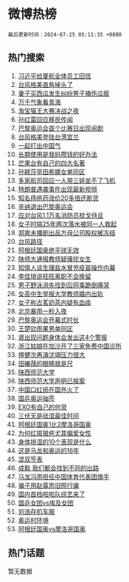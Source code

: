 # 微博热榜

`最后更新时间：2024-07-25 05:11:35 +0800`

## 热门搜索

1. [习近平给厦航全体员工回信](https://m.weibo.cn/search?containerid=100103type%3D1%26t%3D10%26q%3D%23%E4%B9%A0%E8%BF%91%E5%B9%B3%E7%BB%99%E5%8E%A6%E8%88%AA%E5%85%A8%E4%BD%93%E5%91%98%E5%B7%A5%E5%9B%9E%E4%BF%A1%23&stream_entry_id=51&isnewpage=1&extparam=seat%3D1%26cate%3D10103%26pos%3D0%26q%3D%2523%25E4%25B9%25A0%25E8%25BF%2591%25E5%25B9%25B3%25E7%25BB%2599%25E5%258E%25A6%25E8%2588%25AA%25E5%2585%25A8%25E4%25BD%2593%25E5%2591%2598%25E5%25B7%25A5%25E5%259B%259E%25E4%25BF%25A1%2523%26stream_entry_id%3D51%26c_type%3D51%26filter_type%3Drealtimehot%26dgr%3D0%26display_time%3D1721855494%26pre_seqid%3D1721855494403022975154)
1. [台风格美直角掉头了](https://m.weibo.cn/search?containerid=100103type%3D1%26t%3D10%26q%3D%23%E5%8F%B0%E9%A3%8E%E6%A0%BC%E7%BE%8E%E7%9B%B4%E8%A7%92%E6%8E%89%E5%A4%B4%E4%BA%86%23&stream_entry_id=31&isnewpage=1&extparam=seat%3D1%26flag%3D2%26band_rank%3D1%26realpos%3D1%26pos%3D0%26stream_entry_id%3D31%26lcate%3D5001%26filter_type%3Drealtimehot%26dgr%3D0%26c_type%3D31%26cate%3D5001%26q%3D%2523%25E5%258F%25B0%25E9%25A3%258E%25E6%25A0%25BC%25E7%25BE%258E%25E7%259B%25B4%25E8%25A7%2592%25E6%258E%2589%25E5%25A4%25B4%25E4%25BA%2586%2523%26display_time%3D1721855494%26pre_seqid%3D1721855494403022975154)
1. [妻子买西瓜发生纠纷男子捅伤瓜贩](https://m.weibo.cn/search?containerid=100103type%3D1%26t%3D10%26q%3D%23%E5%A6%BB%E5%AD%90%E4%B9%B0%E8%A5%BF%E7%93%9C%E5%8F%91%E7%94%9F%E7%BA%A0%E7%BA%B7%E7%94%B7%E5%AD%90%E6%8D%85%E4%BC%A4%E7%93%9C%E8%B4%A9%23&stream_entry_id=31&isnewpage=1&extparam=seat%3D1%26flag%3D0%26band_rank%3D2%26realpos%3D2%26pos%3D1%26stream_entry_id%3D31%26lcate%3D5001%26filter_type%3Drealtimehot%26dgr%3D0%26c_type%3D31%26cate%3D5001%26q%3D%2523%25E5%25A6%25BB%25E5%25AD%2590%25E4%25B9%25B0%25E8%25A5%25BF%25E7%2593%259C%25E5%258F%2591%25E7%2594%259F%25E7%25BA%25A0%25E7%25BA%25B7%25E7%2594%25B7%25E5%25AD%2590%25E6%258D%2585%25E4%25BC%25A4%25E7%2593%259C%25E8%25B4%25A9%2523%26display_time%3D1721855494%26pre_seqid%3D1721855494403022975154)
1. [万千气象看青海](https://m.weibo.cn/search?containerid=100103type%3D1%26t%3D10%26q%3D%23%E4%B8%87%E5%8D%83%E6%B0%94%E8%B1%A1%E7%9C%8B%E9%9D%92%E6%B5%B7%23&stream_entry_id=31&isnewpage=1&extparam=seat%3D1%26flag%3D0%26band_rank%3D3%26realpos%3D3%26pos%3D2%26stream_entry_id%3D31%26lcate%3D5001%26filter_type%3Drealtimehot%26dgr%3D0%26c_type%3D31%26cate%3D5001%26q%3D%2523%25E4%25B8%2587%25E5%258D%2583%25E6%25B0%2594%25E8%25B1%25A1%25E7%259C%258B%25E9%259D%2592%25E6%25B5%25B7%2523%26display_time%3D1721855494%26pre_seqid%3D1721855494403022975154)
1. [淘宝猫王大赛决战之夜](https://m.weibo.cn/search?containerid=100103type%3D1%26t%3D10%26q%3D%23%E6%B7%98%E5%AE%9D%E7%8C%AB%E7%8E%8B%E5%A4%A7%E8%B5%9B%E5%86%B3%E6%88%98%E4%B9%8B%E5%A4%9C%23&stream_entry_id=31&isnewpage=1&extparam=seat%3D1%26cate%3D5001%26band_rank%3D4%26pos%3D3%26is_ad_pos%3D1%26lcate%3D5001%26topic_ad%3D1%26stream_entry_id%3D31%26filter_type%3Drealtimehot%26dgr%3D0%26c_type%3D31%26adid%3D246965%26q%3D%2523%25E6%25B7%2598%25E5%25AE%259D%25E7%258C%25AB%25E7%258E%258B%25E5%25A4%25A7%25E8%25B5%259B%25E5%2586%25B3%25E6%2588%2598%25E4%25B9%258B%25E5%25A4%259C%2523%26display_time%3D1721855494%26pre_seqid%3D1721855494403022975154)
1. [孙红雷回应移民传闻](https://m.weibo.cn/search?containerid=100103type%3D1%26t%3D10%26q%3D%23%E5%AD%99%E7%BA%A2%E9%9B%B7%E5%9B%9E%E5%BA%94%E7%A7%BB%E6%B0%91%E4%BC%A0%E9%97%BB%23&stream_entry_id=31&isnewpage=1&extparam=seat%3D1%26flag%3D2%26band_rank%3D4%26realpos%3D4%26pos%3D4%26stream_entry_id%3D31%26lcate%3D5001%26filter_type%3Drealtimehot%26dgr%3D0%26c_type%3D31%26cate%3D5001%26q%3D%2523%25E5%25AD%2599%25E7%25BA%25A2%25E9%259B%25B7%25E5%259B%259E%25E5%25BA%2594%25E7%25A7%25BB%25E6%25B0%2591%25E4%25BC%25A0%25E9%2597%25BB%2523%26display_time%3D1721855494%26pre_seqid%3D1721855494403022975154)
1. [巴黎奥运会首个比赛日出现闹剧](https://m.weibo.cn/search?containerid=100103type%3D1%26t%3D10%26q%3D%23%E5%B7%B4%E9%BB%8E%E5%A5%A5%E8%BF%90%E4%BC%9A%E9%A6%96%E4%B8%AA%E6%AF%94%E8%B5%9B%E6%97%A5%E5%87%BA%E7%8E%B0%E9%97%B9%E5%89%A7%23&stream_entry_id=31&isnewpage=1&extparam=seat%3D1%26flag%3D2%26band_rank%3D5%26realpos%3D5%26pos%3D5%26stream_entry_id%3D31%26lcate%3D5001%26filter_type%3Drealtimehot%26dgr%3D0%26c_type%3D31%26cate%3D5001%26q%3D%2523%25E5%25B7%25B4%25E9%25BB%258E%25E5%25A5%25A5%25E8%25BF%2590%25E4%25BC%259A%25E9%25A6%2596%25E4%25B8%25AA%25E6%25AF%2594%25E8%25B5%259B%25E6%2597%25A5%25E5%2587%25BA%25E7%258E%25B0%25E9%2597%25B9%25E5%2589%25A7%2523%26display_time%3D1721855494%26pre_seqid%3D1721855494403022975154)
1. [台风格美登陆台湾宜兰](https://m.weibo.cn/search?containerid=100103type%3D1%26t%3D10%26q%3D%23%E5%8F%B0%E9%A3%8E%E6%A0%BC%E7%BE%8E%E7%99%BB%E9%99%86%E5%8F%B0%E6%B9%BE%E5%AE%9C%E5%85%B0%23&stream_entry_id=31&isnewpage=1&extparam=seat%3D1%26flag%3D0%26band_rank%3D6%26realpos%3D6%26pos%3D6%26stream_entry_id%3D31%26lcate%3D5001%26filter_type%3Drealtimehot%26dgr%3D0%26c_type%3D31%26cate%3D5001%26q%3D%2523%25E5%258F%25B0%25E9%25A3%258E%25E6%25A0%25BC%25E7%25BE%258E%25E7%2599%25BB%25E9%2599%2586%25E5%258F%25B0%25E6%25B9%25BE%25E5%25AE%259C%25E5%2585%25B0%2523%26display_time%3D1721855494%26pre_seqid%3D1721855494403022975154)
1. [一起打出中国气](https://m.weibo.cn/search?containerid=100103type%3D1%26t%3D10%26q%3D%23%E4%B8%80%E8%B5%B7%E6%89%93%E5%87%BA%E4%B8%AD%E5%9B%BD%E6%B0%94%23&stream_entry_id=31&isnewpage=1&extparam=seat%3D1%26cate%3D5001%26band_rank%3D7%26pos%3D7%26is_ad_pos%3D1%26lcate%3D5001%26topic_ad%3D1%26stream_entry_id%3D31%26filter_type%3Drealtimehot%26dgr%3D0%26c_type%3D31%26adid%3D246856%26q%3D%2523%25E4%25B8%2580%25E8%25B5%25B7%25E6%2589%2593%25E5%2587%25BA%25E4%25B8%25AD%25E5%259B%25BD%25E6%25B0%2594%2523%26display_time%3D1721855494%26pre_seqid%3D1721855494403022975154)
1. [长期使用是我妈攒钱的好办法](https://m.weibo.cn/search?containerid=100103type%3D1%26t%3D10%26q%3D%23%E9%95%BF%E6%9C%9F%E4%BD%BF%E7%94%A8%E6%98%AF%E6%88%91%E5%A6%88%E6%94%92%E9%92%B1%E7%9A%84%E5%A5%BD%E5%8A%9E%E6%B3%95%23&stream_entry_id=31&isnewpage=1&extparam=seat%3D1%26flag%3D32768%26band_rank%3D7%26realpos%3D7%26pos%3D8%26stream_entry_id%3D31%26lcate%3D5001%26filter_type%3Drealtimehot%26dgr%3D0%26c_type%3D31%26cate%3D5001%26q%3D%2523%25E9%2595%25BF%25E6%259C%259F%25E4%25BD%25BF%25E7%2594%25A8%25E6%2598%25AF%25E6%2588%2591%25E5%25A6%2588%25E6%2594%2592%25E9%2592%25B1%25E7%259A%2584%25E5%25A5%25BD%25E5%258A%259E%25E6%25B3%2595%2523%26display_time%3D1721855494%26pre_seqid%3D1721855494403022975154)
1. [芒果台有自己的四大名著](https://m.weibo.cn/search?containerid=100103type%3D1%26t%3D10%26q%3D%E8%8A%92%E6%9E%9C%E5%8F%B0%E6%9C%89%E8%87%AA%E5%B7%B1%E7%9A%84%E5%9B%9B%E5%A4%A7%E5%90%8D%E8%91%97&stream_entry_id=31&isnewpage=1&extparam=seat%3D1%26flag%3D2%26band_rank%3D8%26realpos%3D8%26pos%3D9%26stream_entry_id%3D31%26lcate%3D5001%26filter_type%3Drealtimehot%26dgr%3D0%26c_type%3D31%26cate%3D5001%26q%3D%25E8%258A%2592%25E6%259E%259C%25E5%258F%25B0%25E6%259C%2589%25E8%2587%25AA%25E5%25B7%25B1%25E7%259A%2584%25E5%259B%259B%25E5%25A4%25A7%25E5%2590%258D%25E8%2591%2597%26display_time%3D1721855494%26pre_seqid%3D1721855494403022975154)
1. [孙颖莎早田希娜女单同区](https://m.weibo.cn/search?containerid=100103type%3D1%26t%3D10%26q%3D%23%E5%AD%99%E9%A2%96%E8%8E%8E%E6%97%A9%E7%94%B0%E5%B8%8C%E5%A8%9C%E5%A5%B3%E5%8D%95%E5%90%8C%E5%8C%BA%23&stream_entry_id=31&isnewpage=1&extparam=seat%3D1%26flag%3D0%26band_rank%3D9%26realpos%3D9%26pos%3D10%26stream_entry_id%3D31%26lcate%3D5001%26filter_type%3Drealtimehot%26dgr%3D0%26c_type%3D31%26cate%3D5001%26q%3D%2523%25E5%25AD%2599%25E9%25A2%2596%25E8%258E%258E%25E6%2597%25A9%25E7%2594%25B0%25E5%25B8%258C%25E5%25A8%259C%25E5%25A5%25B3%25E5%258D%2595%25E5%2590%258C%25E5%258C%25BA%2523%26display_time%3D1721855494%26pre_seqid%3D1721855494403022975154)
1. [多家航司回应一人带三娃坐不了飞机](https://m.weibo.cn/search?containerid=100103type%3D1%26t%3D10%26q%3D%23%E5%A4%9A%E5%AE%B6%E8%88%AA%E5%8F%B8%E5%9B%9E%E5%BA%94%E4%B8%80%E4%BA%BA%E5%B8%A6%E4%B8%89%E5%A8%83%E5%9D%90%E4%B8%8D%E4%BA%86%E9%A3%9E%E6%9C%BA%23&stream_entry_id=31&isnewpage=1&extparam=seat%3D1%26flag%3D0%26band_rank%3D10%26realpos%3D10%26pos%3D11%26stream_entry_id%3D31%26lcate%3D5001%26filter_type%3Drealtimehot%26dgr%3D0%26c_type%3D31%26cate%3D5001%26q%3D%2523%25E5%25A4%259A%25E5%25AE%25B6%25E8%2588%25AA%25E5%258F%25B8%25E5%259B%259E%25E5%25BA%2594%25E4%25B8%2580%25E4%25BA%25BA%25E5%25B8%25A6%25E4%25B8%2589%25E5%25A8%2583%25E5%259D%2590%25E4%25B8%258D%25E4%25BA%2586%25E9%25A3%259E%25E6%259C%25BA%2523%26display_time%3D1721855494%26pre_seqid%3D1721855494403022975154)
1. [特朗普遇袭事件出现最新视频](https://m.weibo.cn/search?containerid=100103type%3D1%26t%3D10%26q%3D%23%E7%89%B9%E6%9C%97%E6%99%AE%E9%81%87%E8%A2%AD%E4%BA%8B%E4%BB%B6%E5%87%BA%E7%8E%B0%E6%9C%80%E6%96%B0%E8%A7%86%E9%A2%91%23&stream_entry_id=31&isnewpage=1&extparam=seat%3D1%26flag%3D2%26band_rank%3D11%26realpos%3D11%26pos%3D12%26stream_entry_id%3D31%26lcate%3D5001%26filter_type%3Drealtimehot%26dgr%3D0%26c_type%3D31%26cate%3D5001%26q%3D%2523%25E7%2589%25B9%25E6%259C%2597%25E6%2599%25AE%25E9%2581%2587%25E8%25A2%25AD%25E4%25BA%258B%25E4%25BB%25B6%25E5%2587%25BA%25E7%258E%25B0%25E6%259C%2580%25E6%2596%25B0%25E8%25A7%2586%25E9%25A2%2591%2523%26display_time%3D1721855494%26pre_seqid%3D1721855494403022975154)
1. [知名痔疮药涨价20多倍还断货](https://m.weibo.cn/search?containerid=100103type%3D1%26t%3D10%26q%3D%23%E7%9F%A5%E5%90%8D%E7%97%94%E7%96%AE%E8%8D%AF%E6%B6%A8%E4%BB%B720%E5%A4%9A%E5%80%8D%E8%BF%98%E6%96%AD%E8%B4%A7%23&stream_entry_id=31&isnewpage=1&extparam=seat%3D1%26flag%3D0%26band_rank%3D12%26realpos%3D12%26pos%3D13%26stream_entry_id%3D31%26lcate%3D5001%26filter_type%3Drealtimehot%26dgr%3D0%26c_type%3D31%26cate%3D5001%26q%3D%2523%25E7%259F%25A5%25E5%2590%258D%25E7%2597%2594%25E7%2596%25AE%25E8%258D%25AF%25E6%25B6%25A8%25E4%25BB%25B720%25E5%25A4%259A%25E5%2580%258D%25E8%25BF%2598%25E6%2596%25AD%25E8%25B4%25A7%2523%26display_time%3D1721855494%26pre_seqid%3D1721855494403022975154)
1. [辛纳退出巴黎奥运会](https://m.weibo.cn/search?containerid=100103type%3D1%26t%3D10%26q%3D%23%E8%BE%9B%E7%BA%B3%E9%80%80%E5%87%BA%E5%B7%B4%E9%BB%8E%E5%A5%A5%E8%BF%90%E4%BC%9A%23&stream_entry_id=31&isnewpage=1&extparam=seat%3D1%26flag%3D0%26band_rank%3D13%26realpos%3D13%26pos%3D14%26stream_entry_id%3D31%26lcate%3D5001%26filter_type%3Drealtimehot%26dgr%3D0%26c_type%3D31%26cate%3D5001%26q%3D%2523%25E8%25BE%259B%25E7%25BA%25B3%25E9%2580%2580%25E5%2587%25BA%25E5%25B7%25B4%25E9%25BB%258E%25E5%25A5%25A5%25E8%25BF%2590%25E4%25BC%259A%2523%26display_time%3D1721855494%26pre_seqid%3D1721855494403022975154)
1. [应对台风1.1万名消防员枕戈待旦](https://m.weibo.cn/search?containerid=100103type%3D1%26t%3D10%26q%3D%23%E5%BA%94%E5%AF%B9%E5%8F%B0%E9%A3%8E1.1%E4%B8%87%E5%90%8D%E6%B6%88%E9%98%B2%E5%91%98%E6%9E%95%E6%88%88%E5%BE%85%E6%97%A6%23&stream_entry_id=31&isnewpage=1&extparam=seat%3D1%26flag%3D0%26band_rank%3D14%26realpos%3D14%26pos%3D15%26stream_entry_id%3D31%26lcate%3D5001%26filter_type%3Drealtimehot%26dgr%3D0%26c_type%3D31%26cate%3D5001%26q%3D%2523%25E5%25BA%2594%25E5%25AF%25B9%25E5%258F%25B0%25E9%25A3%258E1.1%25E4%25B8%2587%25E5%2590%258D%25E6%25B6%2588%25E9%2598%25B2%25E5%2591%2598%25E6%259E%2595%25E6%2588%2588%25E5%25BE%2585%25E6%2597%25A6%2523%26display_time%3D1721855494%26pre_seqid%3D1721855494403022975154)
1. [女子时隔25年两次落水被同一人救起](https://m.weibo.cn/search?containerid=100103type%3D1%26t%3D10%26q%3D%23%E5%A5%B3%E5%AD%90%E6%97%B6%E9%9A%9425%E5%B9%B4%E4%B8%A4%E6%AC%A1%E8%90%BD%E6%B0%B4%E8%A2%AB%E5%90%8C%E4%B8%80%E4%BA%BA%E6%95%91%E8%B5%B7%23&stream_entry_id=31&isnewpage=1&extparam=seat%3D1%26flag%3D32768%26band_rank%3D15%26realpos%3D15%26pos%3D16%26stream_entry_id%3D31%26lcate%3D5001%26filter_type%3Drealtimehot%26dgr%3D0%26c_type%3D31%26cate%3D5001%26q%3D%2523%25E5%25A5%25B3%25E5%25AD%2590%25E6%2597%25B6%25E9%259A%259425%25E5%25B9%25B4%25E4%25B8%25A4%25E6%25AC%25A1%25E8%2590%25BD%25E6%25B0%25B4%25E8%25A2%25AB%25E5%2590%258C%25E4%25B8%2580%25E4%25BA%25BA%25E6%2595%2591%25E8%25B5%25B7%2523%26display_time%3D1721855494%26pre_seqid%3D1721855494403022975154)
1. [郑爽未播剧出品方母公司股权被冻结](https://m.weibo.cn/search?containerid=100103type%3D1%26t%3D10%26q%3D%23%E9%83%91%E7%88%BD%E6%9C%AA%E6%92%AD%E5%89%A7%E5%87%BA%E5%93%81%E6%96%B9%E6%AF%8D%E5%85%AC%E5%8F%B8%E8%82%A1%E6%9D%83%E8%A2%AB%E5%86%BB%E7%BB%93%23&stream_entry_id=31&isnewpage=1&extparam=seat%3D1%26flag%3D0%26band_rank%3D16%26realpos%3D16%26pos%3D17%26stream_entry_id%3D31%26lcate%3D5001%26filter_type%3Drealtimehot%26dgr%3D0%26c_type%3D31%26cate%3D5001%26q%3D%2523%25E9%2583%2591%25E7%2588%25BD%25E6%259C%25AA%25E6%2592%25AD%25E5%2589%25A7%25E5%2587%25BA%25E5%2593%2581%25E6%2596%25B9%25E6%25AF%258D%25E5%2585%25AC%25E5%258F%25B8%25E8%2582%25A1%25E6%259D%2583%25E8%25A2%25AB%25E5%2586%25BB%25E7%25BB%2593%2523%26display_time%3D1721855494%26pre_seqid%3D1721855494403022975154)
1. [台风路径](https://m.weibo.cn/search?containerid=100103type%3D1%26t%3D10%26q%3D%E5%8F%B0%E9%A3%8E%E8%B7%AF%E5%BE%84&stream_entry_id=31&isnewpage=1&extparam=seat%3D1%26flag%3D0%26band_rank%3D17%26realpos%3D17%26pos%3D18%26stream_entry_id%3D31%26lcate%3D5001%26filter_type%3Drealtimehot%26dgr%3D0%26c_type%3D31%26cate%3D5001%26q%3D%25E5%258F%25B0%25E9%25A3%258E%25E8%25B7%25AF%25E5%25BE%2584%26display_time%3D1721855494%26pre_seqid%3D1721855494403022975154)
1. [阿根廷国奥绝平球无效](https://m.weibo.cn/search?containerid=100103type%3D1%26t%3D10%26q%3D%23%E9%98%BF%E6%A0%B9%E5%BB%B7%E5%9B%BD%E5%A5%A5%E7%BB%9D%E5%B9%B3%E7%90%83%E6%97%A0%E6%95%88%23&stream_entry_id=31&isnewpage=1&extparam=seat%3D1%26flag%3D0%26band_rank%3D18%26realpos%3D18%26pos%3D19%26stream_entry_id%3D31%26lcate%3D5001%26filter_type%3Drealtimehot%26dgr%3D0%26c_type%3D31%26cate%3D5001%26q%3D%2523%25E9%2598%25BF%25E6%25A0%25B9%25E5%25BB%25B7%25E5%259B%25BD%25E5%25A5%25A5%25E7%25BB%259D%25E5%25B9%25B3%25E7%2590%2583%25E6%2597%25A0%25E6%2595%2588%2523%26display_time%3D1721855494%26pre_seqid%3D1721855494403022975154)
1. [陕师大通报教师疑骚扰女生](https://m.weibo.cn/search?containerid=100103type%3D1%26t%3D10%26q%3D%23%E9%99%95%E5%B8%88%E5%A4%A7%E9%80%9A%E6%8A%A5%E6%95%99%E5%B8%88%E7%96%91%E9%AA%9A%E6%89%B0%E5%A5%B3%E7%94%9F%23&stream_entry_id=31&isnewpage=1&extparam=seat%3D1%26flag%3D0%26band_rank%3D19%26realpos%3D19%26pos%3D20%26stream_entry_id%3D31%26lcate%3D5001%26filter_type%3Drealtimehot%26dgr%3D0%26c_type%3D31%26cate%3D5001%26q%3D%2523%25E9%2599%2595%25E5%25B8%2588%25E5%25A4%25A7%25E9%2580%259A%25E6%258A%25A5%25E6%2595%2599%25E5%25B8%2588%25E7%2596%2591%25E9%25AA%259A%25E6%2589%25B0%25E5%25A5%25B3%25E7%2594%259F%2523%26display_time%3D1721855494%26pre_seqid%3D1721855494403022975154)
1. [知情人谈生理盐水冒充疫苗操作内幕](https://m.weibo.cn/search?containerid=100103type%3D1%26t%3D10%26q%3D%23%E7%9F%A5%E6%83%85%E4%BA%BA%E8%B0%88%E7%94%9F%E7%90%86%E7%9B%90%E6%B0%B4%E5%86%92%E5%85%85%E7%96%AB%E8%8B%97%E6%93%8D%E4%BD%9C%E5%86%85%E5%B9%95%23&stream_entry_id=31&isnewpage=1&extparam=seat%3D1%26flag%3D0%26band_rank%3D20%26realpos%3D20%26pos%3D21%26stream_entry_id%3D31%26lcate%3D5001%26filter_type%3Drealtimehot%26dgr%3D0%26c_type%3D31%26cate%3D5001%26q%3D%2523%25E7%259F%25A5%25E6%2583%2585%25E4%25BA%25BA%25E8%25B0%2588%25E7%2594%259F%25E7%2590%2586%25E7%259B%2590%25E6%25B0%25B4%25E5%2586%2592%25E5%2585%2585%25E7%2596%25AB%25E8%258B%2597%25E6%2593%258D%25E4%25BD%259C%25E5%2586%2585%25E5%25B9%2595%2523%26display_time%3D1721855494%26pre_seqid%3D1721855494403022975154)
1. [李佳琦说旺旺离职不会挽留](https://m.weibo.cn/search?containerid=100103type%3D1%26t%3D10%26q%3D%23%E6%9D%8E%E4%BD%B3%E7%90%A6%E8%AF%B4%E6%97%BA%E6%97%BA%E7%A6%BB%E8%81%8C%E4%B8%8D%E4%BC%9A%E6%8C%BD%E7%95%99%23&stream_entry_id=31&isnewpage=1&extparam=seat%3D1%26flag%3D2%26band_rank%3D21%26realpos%3D21%26pos%3D22%26stream_entry_id%3D31%26lcate%3D5001%26filter_type%3Drealtimehot%26dgr%3D0%26c_type%3D31%26cate%3D5001%26q%3D%2523%25E6%259D%258E%25E4%25BD%25B3%25E7%2590%25A6%25E8%25AF%25B4%25E6%2597%25BA%25E6%2597%25BA%25E7%25A6%25BB%25E8%2581%258C%25E4%25B8%258D%25E4%25BC%259A%25E6%258C%25BD%25E7%2595%2599%2523%26display_time%3D1721855494%26pre_seqid%3D1721855494403022975154)
1. [男子野泳消失找到后同事跪倒痛哭](https://m.weibo.cn/search?containerid=100103type%3D1%26t%3D10%26q%3D%23%E7%94%B7%E5%AD%90%E9%87%8E%E6%B3%B3%E6%B6%88%E5%A4%B1%E6%89%BE%E5%88%B0%E5%90%8E%E5%90%8C%E4%BA%8B%E8%B7%AA%E5%80%92%E7%97%9B%E5%93%AD%23&stream_entry_id=31&isnewpage=1&extparam=seat%3D1%26flag%3D0%26band_rank%3D22%26realpos%3D22%26pos%3D23%26stream_entry_id%3D31%26lcate%3D5001%26filter_type%3Drealtimehot%26dgr%3D0%26c_type%3D31%26cate%3D5001%26q%3D%2523%25E7%2594%25B7%25E5%25AD%2590%25E9%2587%258E%25E6%25B3%25B3%25E6%25B6%2588%25E5%25A4%25B1%25E6%2589%25BE%25E5%2588%25B0%25E5%2590%258E%25E5%2590%258C%25E4%25BA%258B%25E8%25B7%25AA%25E5%2580%2592%25E7%2597%259B%25E5%2593%25AD%2523%26display_time%3D1721855494%26pre_seqid%3D1721855494403022975154)
1. [女高中生举报大学教师婚内出轨](https://m.weibo.cn/search?containerid=100103type%3D1%26t%3D10%26q%3D%23%E5%A5%B3%E9%AB%98%E4%B8%AD%E7%94%9F%E4%B8%BE%E6%8A%A5%E5%A4%A7%E5%AD%A6%E6%95%99%E5%B8%88%E5%A9%9A%E5%86%85%E5%87%BA%E8%BD%A8%23&stream_entry_id=31&isnewpage=1&extparam=seat%3D1%26flag%3D0%26band_rank%3D23%26realpos%3D23%26pos%3D24%26stream_entry_id%3D31%26lcate%3D5001%26filter_type%3Drealtimehot%26dgr%3D0%26c_type%3D31%26cate%3D5001%26q%3D%2523%25E5%25A5%25B3%25E9%25AB%2598%25E4%25B8%25AD%25E7%2594%259F%25E4%25B8%25BE%25E6%258A%25A5%25E5%25A4%25A7%25E5%25AD%25A6%25E6%2595%2599%25E5%25B8%2588%25E5%25A9%259A%25E5%2586%2585%25E5%2587%25BA%25E8%25BD%25A8%2523%26display_time%3D1721855494%26pre_seqid%3D1721855494403022975154)
1. [女子称古茗奶茶内疑有血痰](https://m.weibo.cn/search?containerid=100103type%3D1%26t%3D10%26q%3D%23%E5%A5%B3%E5%AD%90%E7%A7%B0%E5%8F%A4%E8%8C%97%E5%A5%B6%E8%8C%B6%E5%86%85%E7%96%91%E6%9C%89%E8%A1%80%E7%97%B0%23&stream_entry_id=31&isnewpage=1&extparam=seat%3D1%26flag%3D0%26band_rank%3D24%26realpos%3D24%26pos%3D25%26stream_entry_id%3D31%26lcate%3D5001%26filter_type%3Drealtimehot%26dgr%3D0%26c_type%3D31%26cate%3D5001%26q%3D%2523%25E5%25A5%25B3%25E5%25AD%2590%25E7%25A7%25B0%25E5%258F%25A4%25E8%258C%2597%25E5%25A5%25B6%25E8%258C%25B6%25E5%2586%2585%25E7%2596%2591%25E6%259C%2589%25E8%25A1%2580%25E7%2597%25B0%2523%26display_time%3D1721855494%26pre_seqid%3D1721855494403022975154)
1. [北京暴雨一秒入夜](https://m.weibo.cn/search?containerid=100103type%3D1%26t%3D10%26q%3D%23%E5%8C%97%E4%BA%AC%E6%9A%B4%E9%9B%A8%E4%B8%80%E7%A7%92%E5%85%A5%E5%A4%9C%23&stream_entry_id=31&isnewpage=1&extparam=seat%3D1%26flag%3D0%26band_rank%3D25%26realpos%3D25%26pos%3D26%26stream_entry_id%3D31%26lcate%3D5001%26filter_type%3Drealtimehot%26dgr%3D0%26c_type%3D31%26cate%3D5001%26q%3D%2523%25E5%258C%2597%25E4%25BA%25AC%25E6%259A%25B4%25E9%259B%25A8%25E4%25B8%2580%25E7%25A7%2592%25E5%2585%25A5%25E5%25A4%259C%2523%26display_time%3D1721855494%26pre_seqid%3D1721855494403022975154)
1. [巴黎奥运会开幕式时长](https://m.weibo.cn/search?containerid=100103type%3D1%26t%3D10%26q%3D%23%E5%B7%B4%E9%BB%8E%E5%A5%A5%E8%BF%90%E4%BC%9A%E5%BC%80%E5%B9%95%E5%BC%8F%E6%97%B6%E9%95%BF%23&stream_entry_id=31&isnewpage=1&extparam=seat%3D1%26flag%3D0%26band_rank%3D26%26realpos%3D26%26pos%3D27%26stream_entry_id%3D31%26lcate%3D5001%26filter_type%3Drealtimehot%26dgr%3D0%26c_type%3D31%26cate%3D5001%26q%3D%2523%25E5%25B7%25B4%25E9%25BB%258E%25E5%25A5%25A5%25E8%25BF%2590%25E4%25BC%259A%25E5%25BC%2580%25E5%25B9%2595%25E5%25BC%258F%25E6%2597%25B6%25E9%2595%25BF%2523%26display_time%3D1721855494%26pre_seqid%3D1721855494403022975154)
1. [王楚钦雨果男单同区](https://m.weibo.cn/search?containerid=100103type%3D1%26t%3D10%26q%3D%23%E7%8E%8B%E6%A5%9A%E9%92%A6%E9%9B%A8%E6%9E%9C%E7%94%B7%E5%8D%95%E5%90%8C%E5%8C%BA%23&stream_entry_id=31&isnewpage=1&extparam=seat%3D1%26flag%3D0%26band_rank%3D27%26realpos%3D27%26pos%3D28%26stream_entry_id%3D31%26lcate%3D5001%26filter_type%3Drealtimehot%26dgr%3D0%26c_type%3D31%26cate%3D5001%26q%3D%2523%25E7%258E%258B%25E6%25A5%259A%25E9%2592%25A6%25E9%259B%25A8%25E6%259E%259C%25E7%2594%25B7%25E5%258D%2595%25E5%2590%258C%25E5%258C%25BA%2523%26display_time%3D1721855494%26pre_seqid%3D1721855494403022975154)
1. [肾出现问题身体会发出这4个警报](https://m.weibo.cn/search?containerid=100103type%3D1%26t%3D10%26q%3D%23%E8%82%BE%E5%87%BA%E7%8E%B0%E9%97%AE%E9%A2%98%E8%BA%AB%E4%BD%93%E4%BC%9A%E5%8F%91%E5%87%BA%E8%BF%994%E4%B8%AA%E8%AD%A6%E6%8A%A5%23&stream_entry_id=31&isnewpage=1&extparam=seat%3D1%26flag%3D0%26band_rank%3D28%26realpos%3D28%26pos%3D29%26stream_entry_id%3D31%26lcate%3D5001%26filter_type%3Drealtimehot%26dgr%3D0%26c_type%3D31%26cate%3D5001%26q%3D%2523%25E8%2582%25BE%25E5%2587%25BA%25E7%258E%25B0%25E9%2597%25AE%25E9%25A2%2598%25E8%25BA%25AB%25E4%25BD%2593%25E4%25BC%259A%25E5%258F%2591%25E5%2587%25BA%25E8%25BF%25994%25E4%25B8%25AA%25E8%25AD%25A6%25E6%258A%25A5%2523%26display_time%3D1721855494%26pre_seqid%3D1721855494403022975154)
1. [浙江姑娘在加沙开了三家免费中国诊所](https://m.weibo.cn/search?containerid=100103type%3D1%26t%3D10%26q%3D%23%E6%B5%99%E6%B1%9F%E5%A7%91%E5%A8%98%E5%9C%A8%E5%8A%A0%E6%B2%99%E5%BC%80%E4%BA%86%E4%B8%89%E5%AE%B6%E5%85%8D%E8%B4%B9%E4%B8%AD%E5%9B%BD%E8%AF%8A%E6%89%80%23&stream_entry_id=31&isnewpage=1&extparam=seat%3D1%26flag%3D32768%26band_rank%3D29%26realpos%3D29%26pos%3D30%26stream_entry_id%3D31%26lcate%3D5001%26filter_type%3Drealtimehot%26dgr%3D0%26c_type%3D31%26cate%3D5001%26q%3D%2523%25E6%25B5%2599%25E6%25B1%259F%25E5%25A7%2591%25E5%25A8%2598%25E5%259C%25A8%25E5%258A%25A0%25E6%25B2%2599%25E5%25BC%2580%25E4%25BA%2586%25E4%25B8%2589%25E5%25AE%25B6%25E5%2585%258D%25E8%25B4%25B9%25E4%25B8%25AD%25E5%259B%25BD%25E8%25AF%258A%25E6%2589%2580%2523%26display_time%3D1721855494%26pre_seqid%3D1721855494403022975154)
1. [檀健次再演沈翊压力很大](https://m.weibo.cn/search?containerid=100103type%3D1%26t%3D10%26q%3D%23%E6%AA%80%E5%81%A5%E6%AC%A1%E5%86%8D%E6%BC%94%E6%B2%88%E7%BF%8A%E5%8E%8B%E5%8A%9B%E5%BE%88%E5%A4%A7%23&stream_entry_id=31&isnewpage=1&extparam=seat%3D1%26flag%3D0%26band_rank%3D30%26realpos%3D30%26pos%3D31%26stream_entry_id%3D31%26lcate%3D5001%26filter_type%3Drealtimehot%26dgr%3D0%26c_type%3D31%26cate%3D5001%26q%3D%2523%25E6%25AA%2580%25E5%2581%25A5%25E6%25AC%25A1%25E5%2586%258D%25E6%25BC%2594%25E6%25B2%2588%25E7%25BF%258A%25E5%258E%258B%25E5%258A%259B%25E5%25BE%2588%25E5%25A4%25A7%2523%26display_time%3D1721855494%26pre_seqid%3D1721855494403022975154)
1. [田曦薇的眼睛就是尺](https://m.weibo.cn/search?containerid=100103type%3D1%26t%3D10%26q%3D%23%E7%94%B0%E6%9B%A6%E8%96%87%E7%9A%84%E7%9C%BC%E7%9D%9B%E5%B0%B1%E6%98%AF%E5%B0%BA%23&stream_entry_id=31&isnewpage=1&extparam=seat%3D1%26flag%3D1%26band_rank%3D31%26realpos%3D31%26pos%3D32%26stream_entry_id%3D31%26lcate%3D5001%26filter_type%3Drealtimehot%26dgr%3D0%26c_type%3D31%26cate%3D5001%26q%3D%2523%25E7%2594%25B0%25E6%259B%25A6%25E8%2596%2587%25E7%259A%2584%25E7%259C%25BC%25E7%259D%259B%25E5%25B0%25B1%25E6%2598%25AF%25E5%25B0%25BA%2523%26display_time%3D1721855494%26pre_seqid%3D1721855494403022975154)
1. [陕西师范大学](https://m.weibo.cn/search?containerid=100103type%3D1%26t%3D10%26q%3D%23%E9%99%95%E8%A5%BF%E5%B8%88%E8%8C%83%E5%A4%A7%E5%AD%A6%23&stream_entry_id=31&isnewpage=1&extparam=seat%3D1%26flag%3D0%26band_rank%3D32%26realpos%3D32%26pos%3D33%26stream_entry_id%3D31%26lcate%3D5001%26filter_type%3Drealtimehot%26dgr%3D0%26c_type%3D31%26cate%3D5001%26q%3D%2523%25E9%2599%2595%25E8%25A5%25BF%25E5%25B8%2588%25E8%258C%2583%25E5%25A4%25A7%25E5%25AD%25A6%2523%26display_time%3D1721855494%26pre_seqid%3D1721855494403022975154)
1. [陕西师范大学声明已报案](https://m.weibo.cn/search?containerid=100103type%3D1%26t%3D10%26q%3D%23%E9%99%95%E8%A5%BF%E5%B8%88%E8%8C%83%E5%A4%A7%E5%AD%A6%E5%A3%B0%E6%98%8E%E5%B7%B2%E6%8A%A5%E6%A1%88%23&stream_entry_id=31&isnewpage=1&extparam=seat%3D1%26flag%3D0%26band_rank%3D33%26realpos%3D33%26pos%3D34%26stream_entry_id%3D31%26lcate%3D5001%26filter_type%3Drealtimehot%26dgr%3D0%26c_type%3D31%26cate%3D5001%26q%3D%2523%25E9%2599%2595%25E8%25A5%25BF%25E5%25B8%2588%25E8%258C%2583%25E5%25A4%25A7%25E5%25AD%25A6%25E5%25A3%25B0%25E6%2598%258E%25E5%25B7%25B2%25E6%258A%25A5%25E6%25A1%2588%2523%26display_time%3D1721855494%26pre_seqid%3D1721855494403022975154)
1. [中国口红纸在国外火了](https://m.weibo.cn/search?containerid=100103type%3D1%26t%3D10%26q%3D%E4%B8%AD%E5%9B%BD%E5%8F%A3%E7%BA%A2%E7%BA%B8%E5%9C%A8%E5%9B%BD%E5%A4%96%E7%81%AB%E4%BA%86&stream_entry_id=31&isnewpage=1&extparam=seat%3D1%26flag%3D0%26band_rank%3D34%26realpos%3D34%26pos%3D35%26stream_entry_id%3D31%26lcate%3D5001%26filter_type%3Drealtimehot%26dgr%3D0%26c_type%3D31%26cate%3D5001%26q%3D%25E4%25B8%25AD%25E5%259B%25BD%25E5%258F%25A3%25E7%25BA%25A2%25E7%25BA%25B8%25E5%259C%25A8%25E5%259B%25BD%25E5%25A4%2596%25E7%2581%25AB%25E4%25BA%2586%26display_time%3D1721855494%26pre_seqid%3D1721855494403022975154)
1. [国乒奥运抽签](https://m.weibo.cn/search?containerid=100103type%3D1%26t%3D10%26q%3D%23%E5%9B%BD%E4%B9%92%E5%A5%A5%E8%BF%90%E6%8A%BD%E7%AD%BE%23&stream_entry_id=31&isnewpage=1&extparam=seat%3D1%26flag%3D0%26band_rank%3D35%26realpos%3D35%26pos%3D36%26stream_entry_id%3D31%26lcate%3D5001%26filter_type%3Drealtimehot%26dgr%3D0%26c_type%3D31%26cate%3D5001%26q%3D%2523%25E5%259B%25BD%25E4%25B9%2592%25E5%25A5%25A5%25E8%25BF%2590%25E6%258A%25BD%25E7%25AD%25BE%2523%26display_time%3D1721855494%26pre_seqid%3D1721855494403022975154)
1. [EXO有自己的何炅](https://m.weibo.cn/search?containerid=100103type%3D1%26t%3D10%26q%3DEXO%E6%9C%89%E8%87%AA%E5%B7%B1%E7%9A%84%E4%BD%95%E7%82%85&stream_entry_id=31&isnewpage=1&extparam=seat%3D1%26flag%3D0%26band_rank%3D36%26realpos%3D36%26pos%3D37%26stream_entry_id%3D31%26lcate%3D5001%26filter_type%3Drealtimehot%26dgr%3D0%26c_type%3D31%26cate%3D5001%26q%3DEXO%25E6%259C%2589%25E8%2587%25AA%25E5%25B7%25B1%25E7%259A%2584%25E4%25BD%2595%25E7%2582%2585%26display_time%3D1721855494%26pre_seqid%3D1721855494403022975154)
1. [三伏天是祛湿最佳时间](https://m.weibo.cn/search?containerid=100103type%3D1%26t%3D10%26q%3D%23%E4%B8%89%E4%BC%8F%E5%A4%A9%E6%98%AF%E7%A5%9B%E6%B9%BF%E6%9C%80%E4%BD%B3%E6%97%B6%E9%97%B4%23&stream_entry_id=31&isnewpage=1&extparam=seat%3D1%26flag%3D0%26band_rank%3D37%26realpos%3D37%26pos%3D38%26stream_entry_id%3D31%26lcate%3D5001%26filter_type%3Drealtimehot%26dgr%3D0%26c_type%3D31%26cate%3D5001%26q%3D%2523%25E4%25B8%2589%25E4%25BC%258F%25E5%25A4%25A9%25E6%2598%25AF%25E7%25A5%259B%25E6%25B9%25BF%25E6%259C%2580%25E4%25BD%25B3%25E6%2597%25B6%25E9%2597%25B4%2523%26display_time%3D1721855494%26pre_seqid%3D1721855494403022975154)
1. [阿根廷国奥1比2摩洛哥国奥](https://m.weibo.cn/search?containerid=100103type%3D1%26t%3D10%26q%3D%23%E9%98%BF%E6%A0%B9%E5%BB%B7%E5%9B%BD%E5%A5%A51%E6%AF%942%E6%91%A9%E6%B4%9B%E5%93%A5%E5%9B%BD%E5%A5%A5%23&stream_entry_id=31&isnewpage=1&extparam=seat%3D1%26flag%3D0%26band_rank%3D38%26realpos%3D38%26pos%3D39%26stream_entry_id%3D31%26lcate%3D5001%26filter_type%3Drealtimehot%26dgr%3D0%26c_type%3D31%26cate%3D5001%26q%3D%2523%25E9%2598%25BF%25E6%25A0%25B9%25E5%25BB%25B7%25E5%259B%25BD%25E5%25A5%25A51%25E6%25AF%25942%25E6%2591%25A9%25E6%25B4%259B%25E5%2593%25A5%25E5%259B%25BD%25E5%25A5%25A5%2523%26display_time%3D1721855494%26pre_seqid%3D1721855494403022975154)
1. [为何红斑狼疮尤其偏爱女性](https://m.weibo.cn/search?containerid=100103type%3D1%26t%3D10%26q%3D%23%E4%B8%BA%E4%BD%95%E7%BA%A2%E6%96%91%E7%8B%BC%E7%96%AE%E5%B0%A4%E5%85%B6%E5%81%8F%E7%88%B1%E5%A5%B3%E6%80%A7%23&stream_entry_id=31&isnewpage=1&extparam=seat%3D1%26flag%3D1%26band_rank%3D39%26realpos%3D39%26pos%3D40%26stream_entry_id%3D31%26lcate%3D5001%26filter_type%3Drealtimehot%26dgr%3D0%26c_type%3D31%26cate%3D5001%26q%3D%2523%25E4%25B8%25BA%25E4%25BD%2595%25E7%25BA%25A2%25E6%2596%2591%25E7%258B%25BC%25E7%2596%25AE%25E5%25B0%25A4%25E5%2585%25B6%25E5%2581%258F%25E7%2588%25B1%25E5%25A5%25B3%25E6%2580%25A7%2523%26display_time%3D1721855494%26pre_seqid%3D1721855494403022975154)
1. [身体排湿的10个表现是什么](https://m.weibo.cn/search?containerid=100103type%3D1%26t%3D10%26q%3D%23%E8%BA%AB%E4%BD%93%E6%8E%92%E6%B9%BF%E7%9A%8410%E4%B8%AA%E8%A1%A8%E7%8E%B0%E6%98%AF%E4%BB%80%E4%B9%88%23&stream_entry_id=31&isnewpage=1&extparam=seat%3D1%26flag%3D1%26band_rank%3D40%26realpos%3D40%26pos%3D41%26stream_entry_id%3D31%26lcate%3D5001%26filter_type%3Drealtimehot%26dgr%3D0%26c_type%3D31%26cate%3D5001%26q%3D%2523%25E8%25BA%25AB%25E4%25BD%2593%25E6%258E%2592%25E6%25B9%25BF%25E7%259A%258410%25E4%25B8%25AA%25E8%25A1%25A8%25E7%258E%25B0%25E6%2598%25AF%25E4%25BB%2580%25E4%25B9%2588%2523%26display_time%3D1721855494%26pre_seqid%3D1721855494403022975154)
1. [这是马龙和奥运的16年](https://m.weibo.cn/search?containerid=100103type%3D1%26t%3D10%26q%3D%23%E8%BF%99%E6%98%AF%E9%A9%AC%E9%BE%99%E5%92%8C%E5%A5%A5%E8%BF%90%E7%9A%8416%E5%B9%B4%23&stream_entry_id=31&isnewpage=1&extparam=seat%3D1%26flag%3D32768%26band_rank%3D41%26realpos%3D41%26pos%3D42%26stream_entry_id%3D31%26lcate%3D5001%26filter_type%3Drealtimehot%26dgr%3D0%26c_type%3D31%26cate%3D5001%26q%3D%2523%25E8%25BF%2599%25E6%2598%25AF%25E9%25A9%25AC%25E9%25BE%2599%25E5%2592%258C%25E5%25A5%25A5%25E8%25BF%2590%25E7%259A%258416%25E5%25B9%25B4%2523%26display_time%3D1721855494%26pre_seqid%3D1721855494403022975154)
1. [混双签表](https://m.weibo.cn/search?containerid=100103type%3D1%26t%3D10%26q%3D%E6%B7%B7%E5%8F%8C%E7%AD%BE%E8%A1%A8&stream_entry_id=31&isnewpage=1&extparam=seat%3D1%26flag%3D0%26band_rank%3D42%26realpos%3D42%26pos%3D43%26stream_entry_id%3D31%26lcate%3D5001%26filter_type%3Drealtimehot%26dgr%3D0%26c_type%3D31%26cate%3D5001%26q%3D%25E6%25B7%25B7%25E5%258F%258C%25E7%25AD%25BE%25E8%25A1%25A8%26display_time%3D1721855494%26pre_seqid%3D1721855494403022975154)
1. [成毅 我们都会找到不同的出路](https://m.weibo.cn/search?containerid=100103type%3D1%26t%3D10%26q%3D%E6%88%90%E6%AF%85+%E6%88%91%E4%BB%AC%E9%83%BD%E4%BC%9A%E6%89%BE%E5%88%B0%E4%B8%8D%E5%90%8C%E7%9A%84%E5%87%BA%E8%B7%AF&stream_entry_id=31&isnewpage=1&extparam=seat%3D1%26flag%3D0%26band_rank%3D43%26realpos%3D43%26pos%3D44%26stream_entry_id%3D31%26lcate%3D5001%26filter_type%3Drealtimehot%26dgr%3D0%26c_type%3D31%26cate%3D5001%26q%3D%25E6%2588%2590%25E6%25AF%2585%2520%25E6%2588%2591%25E4%25BB%25AC%25E9%2583%25BD%25E4%25BC%259A%25E6%2589%25BE%25E5%2588%25B0%25E4%25B8%258D%25E5%2590%258C%25E7%259A%2584%25E5%2587%25BA%25E8%25B7%25AF%26display_time%3D1721855494%26pre_seqid%3D1721855494403022975154)
1. [马龙冯雨担任中国体育代表团旗手](https://m.weibo.cn/search?containerid=100103type%3D1%26t%3D10%26q%3D%23%E9%A9%AC%E9%BE%99%E5%86%AF%E9%9B%A8%E6%8B%85%E4%BB%BB%E4%B8%AD%E5%9B%BD%E4%BD%93%E8%82%B2%E4%BB%A3%E8%A1%A8%E5%9B%A2%E6%97%97%E6%89%8B%23&stream_entry_id=31&isnewpage=1&extparam=seat%3D1%26flag%3D0%26band_rank%3D44%26realpos%3D44%26pos%3D45%26stream_entry_id%3D31%26lcate%3D5001%26filter_type%3Drealtimehot%26dgr%3D0%26c_type%3D31%26cate%3D5001%26q%3D%2523%25E9%25A9%25AC%25E9%25BE%2599%25E5%2586%25AF%25E9%259B%25A8%25E6%258B%2585%25E4%25BB%25BB%25E4%25B8%25AD%25E5%259B%25BD%25E4%25BD%2593%25E8%2582%25B2%25E4%25BB%25A3%25E8%25A1%25A8%25E5%259B%25A2%25E6%2597%2597%25E6%2589%258B%2523%26display_time%3D1721855494%26pre_seqid%3D1721855494403022975154)
1. [骗子用赵露思旧照行骗](https://m.weibo.cn/search?containerid=100103type%3D1%26t%3D10%26q%3D%23%E9%AA%97%E5%AD%90%E7%94%A8%E8%B5%B5%E9%9C%B2%E6%80%9D%E6%97%A7%E7%85%A7%E8%A1%8C%E9%AA%97%23&stream_entry_id=31&isnewpage=1&extparam=seat%3D1%26flag%3D0%26band_rank%3D45%26realpos%3D45%26pos%3D46%26stream_entry_id%3D31%26lcate%3D5001%26filter_type%3Drealtimehot%26dgr%3D0%26c_type%3D31%26cate%3D5001%26q%3D%2523%25E9%25AA%2597%25E5%25AD%2590%25E7%2594%25A8%25E8%25B5%25B5%25E9%259C%25B2%25E6%2580%259D%25E6%2597%25A7%25E7%2585%25A7%25E8%25A1%258C%25E9%25AA%2597%2523%26display_time%3D1721855494%26pre_seqid%3D1721855494403022975154)
1. [国内首档啦啦队综艺来了](https://m.weibo.cn/search?containerid=100103type%3D1%26t%3D10%26q%3D%23%E5%9B%BD%E5%86%85%E9%A6%96%E6%A1%A3%E5%95%A6%E5%95%A6%E9%98%9F%E7%BB%BC%E8%89%BA%E6%9D%A5%E4%BA%86%23&stream_entry_id=31&isnewpage=1&extparam=seat%3D1%26flag%3D0%26band_rank%3D46%26realpos%3D46%26pos%3D47%26stream_entry_id%3D31%26lcate%3D5001%26filter_type%3Drealtimehot%26dgr%3D0%26c_type%3D31%26cate%3D5001%26q%3D%2523%25E5%259B%25BD%25E5%2586%2585%25E9%25A6%2596%25E6%25A1%25A3%25E5%2595%25A6%25E5%2595%25A6%25E9%2598%259F%25E7%25BB%25BC%25E8%2589%25BA%25E6%259D%25A5%25E4%25BA%2586%2523%26display_time%3D1721855494%26pre_seqid%3D1721855494403022975154)
1. [国乒女团vs埃及女团](https://m.weibo.cn/search?containerid=100103type%3D1%26t%3D10%26q%3D%23%E5%9B%BD%E4%B9%92%E5%A5%B3%E5%9B%A2vs%E5%9F%83%E5%8F%8A%E5%A5%B3%E5%9B%A2%23&stream_entry_id=31&isnewpage=1&extparam=seat%3D1%26flag%3D0%26band_rank%3D47%26realpos%3D47%26pos%3D48%26stream_entry_id%3D31%26lcate%3D5001%26filter_type%3Drealtimehot%26dgr%3D0%26c_type%3D31%26cate%3D5001%26q%3D%2523%25E5%259B%25BD%25E4%25B9%2592%25E5%25A5%25B3%25E5%259B%25A2vs%25E5%259F%2583%25E5%258F%258A%25E5%25A5%25B3%25E5%259B%25A2%2523%26display_time%3D1721855494%26pre_seqid%3D1721855494403022975154)
1. [刘浩存机车服](https://m.weibo.cn/search?containerid=100103type%3D1%26t%3D10%26q%3D%23%E5%88%98%E6%B5%A9%E5%AD%98%E6%9C%BA%E8%BD%A6%E6%9C%8D%23&stream_entry_id=31&isnewpage=1&extparam=seat%3D1%26flag%3D0%26band_rank%3D48%26realpos%3D48%26pos%3D49%26stream_entry_id%3D31%26lcate%3D5001%26filter_type%3Drealtimehot%26dgr%3D0%26c_type%3D31%26cate%3D5001%26q%3D%2523%25E5%2588%2598%25E6%25B5%25A9%25E5%25AD%2598%25E6%259C%25BA%25E8%25BD%25A6%25E6%259C%258D%2523%26display_time%3D1721855494%26pre_seqid%3D1721855494403022975154)
1. [奥运村环境](https://m.weibo.cn/search?containerid=100103type%3D1%26t%3D10%26q%3D%23%E5%A5%A5%E8%BF%90%E6%9D%91%E7%8E%AF%E5%A2%83%23&stream_entry_id=31&isnewpage=1&extparam=seat%3D1%26flag%3D0%26band_rank%3D49%26realpos%3D49%26pos%3D50%26stream_entry_id%3D31%26lcate%3D5001%26filter_type%3Drealtimehot%26dgr%3D0%26c_type%3D31%26cate%3D5001%26q%3D%2523%25E5%25A5%25A5%25E8%25BF%2590%25E6%259D%2591%25E7%258E%25AF%25E5%25A2%2583%2523%26display_time%3D1721855494%26pre_seqid%3D1721855494403022975154)
1. [阿根廷国奥vs摩洛哥国奥](https://m.weibo.cn/search?containerid=100103type%3D1%26t%3D10%26q%3D%23%E9%98%BF%E6%A0%B9%E5%BB%B7%E5%9B%BD%E5%A5%A5vs%E6%91%A9%E6%B4%9B%E5%93%A5%E5%9B%BD%E5%A5%A5%23&stream_entry_id=31&isnewpage=1&extparam=seat%3D1%26flag%3D0%26band_rank%3D50%26realpos%3D50%26pos%3D51%26stream_entry_id%3D31%26lcate%3D5001%26filter_type%3Drealtimehot%26dgr%3D0%26c_type%3D31%26cate%3D5001%26q%3D%2523%25E9%2598%25BF%25E6%25A0%25B9%25E5%25BB%25B7%25E5%259B%25BD%25E5%25A5%25A5vs%25E6%2591%25A9%25E6%25B4%259B%25E5%2593%25A5%25E5%259B%25BD%25E5%25A5%25A5%2523%26display_time%3D1721855494%26pre_seqid%3D1721855494403022975154)

## 热门话题

暂无数据
